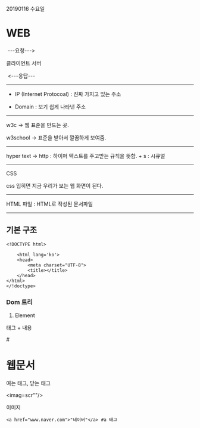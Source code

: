 20190116 수요일

# WEB

​                           ---요청---> 

클라이언트                             서버

​                           <---응답---

-----------------------------------------------



* IP (Internet Protocoal) : 진짜 가지고 있는 주소

* Domain : 보기 쉽게 나타낸 주소

-----------------------------------------

w3c  -> 웹 표준을 만드는 곳.

w3school -> 표준을 받아서 깔끔하게 보여줌.

----------------------------------------

hyper text -> http : 하이퍼 텍스트를 주고받는 규칙을 뜻함. + s : 시큐얼

-------------------------------------------------

CSS 

css 입히면 지금 우리가 보는 웹 화면이 된다.

--------------------------------------------

HTML 파일  : HTML로 작성된 문서파일

-------------

## 기본 구조
```
<!DOCTYPE html>

    <html lang='ko'>
    <head>
        <meta charset="UTF-8">
        <title></title>
    </head>
</html>
</!doctype>
```

### Dom 트리

1) Element

태그 + 내용

#<h1> 웹문서 </h1>

여는 태그, 닫는 태그

<imag=scr""/>

이미지

```
<a href="www.naver.com">"네이버"</a> #a 태그
```

